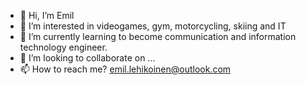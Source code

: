 - 👋 Hi, I’m Emil
- 👀 I’m interested in videogames, gym, motorcycling, skiing and IT 
- 🌱 I’m currently learning to become communication and information technology engineer.
- 💞️ I’m looking to collaborate on ...
- 📫 How to reach me? emil.lehikoinen@outlook.com

<!---
pamppe/pamppe is a ✨ special ✨ repository because its `README.md` (this file) appears on your GitHub profile.
You can click the Preview link to take a look at your changes.
--->
